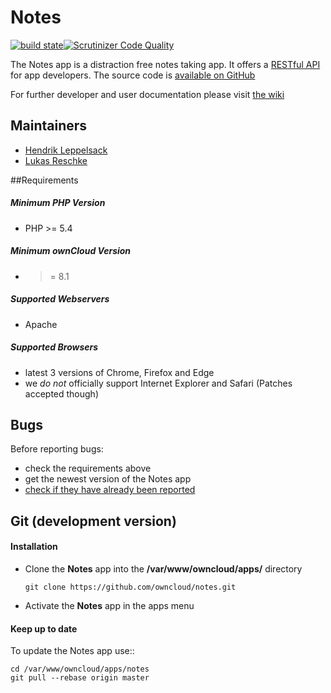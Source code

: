 # Notes

[![build state](https://travis-ci.org/owncloud/notes.png)](https://travis-ci.org/owncloud/notes)[![Scrutinizer Code Quality](https://scrutinizer-ci.com/g/owncloud/notes/badges/quality-score.png?b=master)](https://scrutinizer-ci.com/g/owncloud/notes/?branch=master)

The Notes app is a distraction free notes taking app. It offers a [RESTful API](https://github.com/owncloud/notes/wiki/API-0.2) for app developers. The source code is [available on GitHub](https://github.com/owncloud/notes)

For further developer and user documentation please visit [the wiki](https://github.com/owncloud/notes/wiki)

## Maintainers
- [Hendrik Leppelsack](https://github.com/Henni)
- [Lukas Reschke](https://github.com/LukasReschke)

##Requirements
##### Minimum PHP Version
* PHP >= 5.4

##### Minimum ownCloud Version
* >= 8.1

##### Supported Webservers
* Apache

##### Supported Browsers
* latest 3 versions of Chrome, Firefox and Edge 
* we *do not* officially support Internet Explorer and Safari (Patches accepted though)


## Bugs
Before reporting bugs:

* check the requirements above
* get the newest version of the Notes app
* [check if they have already been reported](https://github.com/owncloud/notes/issues?state=open)


## Git (development version)

#### Installation

* Clone the **Notes** app into the **/var/www/owncloud/apps/** directory

    ```git clone https://github.com/owncloud/notes.git```

* Activate the **Notes** app in the apps menu


#### Keep up to date

To update the Notes app use::

    cd /var/www/owncloud/apps/notes
    git pull --rebase origin master
